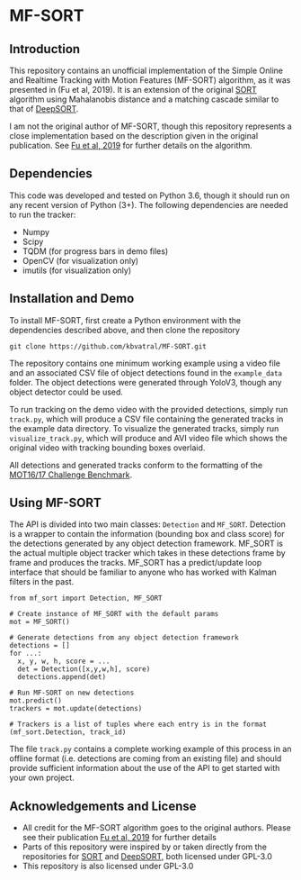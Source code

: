 # MF-SORT

## Introduction
This repository contains an unofficial implementation of the Simple Online and Realtime Tracking with Motion Features (MF-SORT) algorithm, as it was presented in (Fu et al, 2019). It is an extension of the original [SORT](https://github.com/abewley/sort) algorithm using Mahalanobis distance and a matching cascade similar to that of [DeepSORT](https://github.com/nwojke/deep_sort).

I am not the original author of MF-SORT, though this repository represents a close implementation based on the description given in the original publication. See [Fu et al, 2019](https://doi.org/10.1007/978-3-030-34120-6_13) for further details on the algorithm.

## Dependencies
This code was developed and tested on Python 3.6, though it should run on any recent version of Python (3+). The following dependencies are needed to run the tracker:

* Numpy
* Scipy
* TQDM (for progress bars in demo files)
* OpenCV (for visualization only)
* imutils (for visualization only)

## Installation and Demo
To install MF-SORT, first create a Python environment with the dependencies described above, and then clone the repository

`git clone https://github.com/kbvatral/MF-SORT.git`

The repository contains one minimum working example using a video file and an associated CSV file of object detections found in the `example_data` folder. The object detections were generated through YoloV3, though any object detector could be used.

To run tracking on the demo video with the provided detections, simply run `track.py`, which will produce a CSV file containing the generated tracks in the example data directory. To visualize the generated tracks, simply run `visualize_track.py`, which will produce and AVI video file which shows the original video with tracking bounding boxes overlaid.

All detections and generated tracks conform to the formatting of the [MOT16/17 Challenge Benchmark](https://motchallenge.net/).

## Using MF-SORT
The API is divided into two main classes: `Detection` and `MF_SORT`. Detection is a wrapper to contain the information (bounding box and class score) for the detections generated by any object detection framework. MF_SORT is the actual multiple object tracker which takes in these detections frame by frame and produces the tracks. MF_SORT has a predict/update loop interface that should be familiar to anyone who has worked with Kalman filters in the past. 

```
from mf_sort import Detection, MF_SORT

# Create instance of MF_SORT with the default params
mot = MF_SORT()

# Generate detections from any object detection framework
detections = []
for ...:
  x, y, w, h, score = ...
  det = Detection([x,y,w,h], score)
  detections.append(det)

# Run MF-SORT on new detections
mot.predict()
trackers = mot.update(detections)

# Trackers is a list of tuples where each entry is in the format (mf_sort.Detection, track_id)
```

The file `track.py` contains a complete working example of this process in an offline format (i.e. detections are coming from an existing file) and should provide sufficient information about the use of the API to get started with your own project.

## Acknowledgements and License
* All credit for the MF-SORT algorithm goes to the original authors. Please see their publication [Fu et al, 2019](https://doi.org/10.1007/978-3-030-34120-6_13) for further details
* Parts of this repository were inspired by or taken directly from the repositories for [SORT](https://github.com/abewley/sort) and [DeepSORT](https://github.com/nwojke/deep_sort), both licensed under GPL-3.0
 * This repository is also licensed under GPL-3.0 
